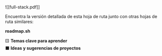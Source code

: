 ![[full-stack.pdf]]

Encuentra la versión detallada de esta hoja de ruta junto con otras hojas de ruta similares:

**roadmap.sh**

🟨 **Temas clave para aprender**  
⬛ **Ideas y sugerencias de proyectos**


